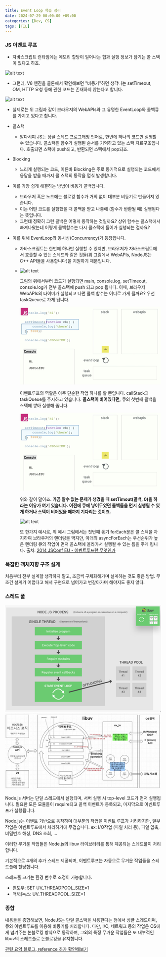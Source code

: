```yaml
---
title: Event Loop 학습 정리
date: 2024-07-29 00:00:00 +09:00
categories: [Dev, CS]
tags: [TIL]
---
```


### JS 이벤트 루프

- 자바스크립트 런타임에는 메모리 할당이 일어나는 힙과 실행 정보가 담기는 콜 스택이 있다고 하죠.

![alt text](<../assets/img/240730/Screenshot 2024-07-30 at 9.29.37 PM.png>)

- 그런데, V8 엔진을 클론해서 확인해보면 "비동기"하면 생각나는 setTimeout, OM, HTTP 요청 등에 관한 코드는 존재하지 않는다고 합니다.

![alt text](<../assets/img/240730/Screenshot 2024-07-30 at 9.30.36 PM.png>)

- 실제로는 위 그림과 같이 브라우저의 WebAPIs와 그 유명한 EventLoop와 콜백큐를 가지고 있다고 합니다.

- 콜스택
  - 알다시피 JS는 싱글 스레드 프로그래밍 언어로, 한번에 하나의 코드만 실행할 수 있습니다. 콜스택은 함수가 실행된 순서를 기억하고 있는 스택 자료구조입니다. 호출되면 스택에 push되고, 반환되면 스택에서 pop되죠.
- Blocking
  - 느리게 실행되는 코드, 이른바 Blocking은 주로 동기적으로 실행되는 코드에서 응답을 받을 때까지 콜 스택의 동작을 멈춰 발생합니다.
- 이를 가장 쉽게 해결하는 방법이 비동기 콜백입니다.

  - 브라우저 혹은 노드에는 블로킹 함수가 거의 없이 대부분 비동기로 만들어져 있습니다.
  - 이는 어떤 코드를 실행했을 때 콜백을 받고 나중에 (함수가 반환될 때) 실행된다는 뜻입니다.
  - 그런데 정확히 그런 콜백은 어떻게 동작하는 것일까요? 상위 함수는 콜스택에서 빠져나왔는데 어떻게 콜백함수는 다시 콜스택에 들어가 실행되는 걸까요?

- 이를 위해 EventLoop와 동시성(Concurrency)가 등장합니다.

  - 자바스크립트는 한번에 하나만 실행할 수 있지만, 브라우저가 자바스크립트에서 호출할 수 있는 스레드와 같은 것들(위 그림에서 WebAPIs, NodeJS는 C++ API들을 사용합니다)을 지원하기 때문입니다.
  - ![alt text](<../assets/img/240730/Screenshot 2024-07-30 at 9.50.37 PM.png>)

    그림의 위에서부터 코드가 실행되면 main, console.log, setTimeout, console.log가 전부 콜스택에 push 되고 pop 됩니다.
    이때, 브라우저 WebAPIs의 타이머가 실행되고 나면 콜백 함수는 어디로 가게 될까요? 우선 taskQueue로 가게 됩니다.

    ![alt text](../assets/img/240730/image-6.png)

    이벤트루프의 역할은 아주 단순한 작업 하나를 할 뿐입니다. callStack과 taskQueue를 주시하고 있습니다.
    **콜스택이 비어있다면,** 큐의 첫번째 콜백을 스택에 쌓아 실행해 줍니다.

    ![alt text](../assets/img/240730/image-7.png)

    위와 같이 말이죠.
    **가끔 알수 없는 문제가 생겼을 때 setTimout(콜백, 0)을 하라는 이유가 여기 있습니다. 이전에 큐에 넣어두었던 콜백들을 먼저 실행될 수 있개 하거나 스택이 비어있을 때까지 기다리는 것이죠.**

    ![alt text](<../assets/img/240730/Screenshot 2024-07-30 at 10.15.02 PM.png>)

    또 한가지 예시로, 위 예시 그림에서는 첫번째 동기 forEach문은 콜 스택을 차지하여 브라우저의 렌더링을 막지만, 아래의 asyncForEach는 우선순위가 높은 렌더링 큐의 작업이 먼저 콜스택에 올라가서 실행될 수 있는 틈을 주게 됩니다.
    출처: [2014 JSConf EU - 이벤트루프란 무엇인가](https://www.youtube.com/watch?v=8aGhZQkoFbQ)

### 복잡한 객체지향 구조 설계

처음부터 전부 설계할 생각하지 말고, 조금씩 구체화해가며 설계하는 것도 좋은 방법.
무조건 설계가 어렵다고 해서 구현으로 넘어가고 번갈아가며 해야지도 좋지 않다.

### 스레드 풀

![alt text](../assets/img/240730/image-9.png)
![alt text](../assets/img/240730/image-10.png)

Node.js 서버는 단일 스레드에서 실행되며, 서버 실행 시 top-level 코드가 먼저 실행됩니다.
필요한 모든 모듈들이 require되고 콜백 이벤트가 등록되고, 마지막으로 이벤트루프가 실행됩니다.

Node.js는 이벤트 기반으로 동작하며 대부분의 작업을 이벤트 루프가 처리하지만, 일부 작업은 이벤트루프에서 처리하기에 무겁습니다. ex: I/O작업 (파일 처리 등), 파일 압축, 비밀번호 해싱, DNS 조회, ...

이러한 무거운 작업들은 Node.js의 libuv 라이브러리를 통해 제공되는 스레드풀이 처리합니다.

기본적으로 4개의 추가 스레드 제공되며, 이벤트루프는 자동으로 무거운 작업들을 스레드풀에 할당합니다.

스레드풀 크기는 환경 변수로 조정이 가능합니다.

- 윈도우: SET UV_THREADPOOL_SIZE=1
- 맥/리눅스: UV_THREADPOOL_SIZE=1

### 종합

내용들을 종합해보면, NodeJS는 단일 콜스택을 사용한다는 점에서 싱글 스레드이며, 큐와 이벤트루프를 이용해 비동기를 처리합니다.
다만, I/O, 네트워크 등의 작업은 OS에게 넘겨주는 논블로킹 방식으로 동작하며, 그외의 특정 무거운 작업들은 또 내부적인 libuv의 스레드풀로 논블로킹을 유지합니다.

[관련 요약 블로그, reference 추가 확인해보기](https://akasai.space/node-js/about_node_js_4/)
